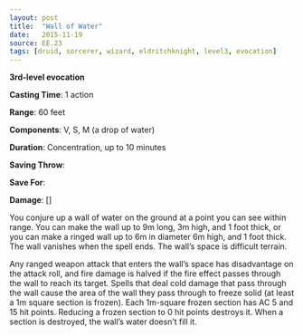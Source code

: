 ```yaml
---
layout: post
title:  "Wall of Water"
date:   2015-11-19
source: EE.23
tags: [druid, sorcerer, wizard, eldritchknight, level3, evocation]
---
```


**3rd-level evocation**

**Casting Time**: 1 action

**Range**: 60 feet

**Components**: V, S, M (a drop of water)

**Duration**: Concentration, up to 10 minutes

**Saving Throw**:

**Save For**:

**Damage**: []

You conjure up a wall of water on the ground at a point you can see within range. You can make the wall up to 9m long, 3m high, and 1 foot thick, or you can make a ringed wall up to 6m in diameter  6m high, and 1 foot thick. The wall vanishes when the spell ends. The wall’s space is difficult terrain.

Any ranged weapon attack that enters the wall’s space has disadvantage on the attack roll, and fire damage is halved if the fire effect passes through the wall to reach its target. Spells that deal cold damage that pass through the wall cause the area of the wall they pass through to freeze solid (at least a 1m square section is frozen). Each 1m-square frozen section has AC 5 and 15 hit points. Reducing a frozen section to 0 hit points destroys it. When a section is destroyed, the wall’s water doesn’t fill it.

